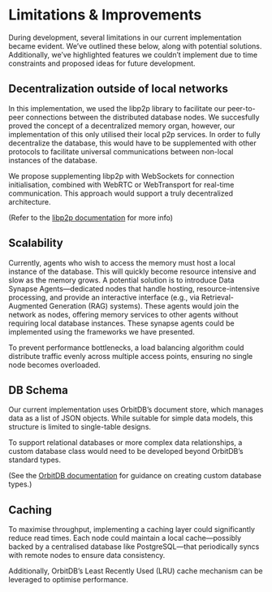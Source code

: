 # Limitations & Improvements
During development, several limitations in our current implementation became evident. We’ve outlined these below, along with potential solutions. Additionally, we’ve highlighted features we couldn’t implement due to time constraints and proposed ideas for future development.
## Decentralization outside of local networks
In this implementation, we used the libp2p library to facilitate our peer-to-peer connections between the distributed database nodes. We succesfully proved the concept of a decentralized memory organ, however, our implementation of this only utilised their local p2p services. In order to fully decentralize the database, this would have to be supplemented with other protocols to facilitate universal communications between non-local instances of the database.

We propose supplementing libp2p with WebSockets for connection initialisation, combined with WebRTC or WebTransport for real-time communication. This approach would support a truly decentralized architecture.

(Refer to the [libp2p documentation](https://connectivity.libp2p.io) for more info)
## Scalability
Currently, agents who wish to access the memory must host a local instance of the database. This will quickly become resource intensive and slow as the memory grows. A potential solution is to introduce Data Synapse Agents—dedicated nodes that handle hosting, resource-intensive processing, and provide an interactive interface (e.g., via Retrieval-Augmented Generation (RAG) systems). These agents would join the network as nodes, offering memory services to other agents without requiring local database instances. These synapse agents could be implemented using the frameworks we have presented.

To prevent performance bottlenecks, a load balancing algorithm could distribute traffic evenly across multiple access points, ensuring no single node becomes overloaded.

## DB Schema
Our current implementation uses OrbitDB’s document store, which manages data as a list of JSON objects. While suitable for simple data models, this structure is limited to single-table designs.

To support relational databases or more complex data relationships, a custom database class would need to be developed beyond OrbitDB’s standard types.

(See the [OrbitDB documentation](https://github.com/orbitdb/orbitdb/blob/main/docs/DATABASES.md#building-a-custom-database) for guidance on creating custom database types.)
## Caching
To maximise throughput, implementing a caching layer could significantly reduce read times. Each node could maintain a local cache—possibly backed by a centralised database like PostgreSQL—that periodically syncs with remote nodes to ensure data consistency.

Additionally, OrbitDB’s Least Recently Used (LRU) cache mechanism can be leveraged to optimise performance.
